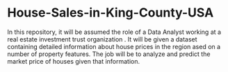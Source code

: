 # House-Sales-in-King-County-USA
In this repository, it will be assumed the role of a Data Analyst working at a real estate investment trust organization . It will be given a dataset containing detailed 
information about house prices in the region ased on a number of property features. The job will be to analyze and predict the market price of houses given that information.
